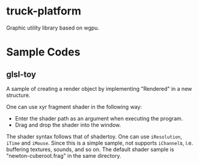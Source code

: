 # truck-platform
Graphic utility library based on wgpu.

# Sample Codes
## glsl-toy
A sample of creating a render object by implementing "Rendered" in a new structure.

One can use xyr fragment shader in the following way:
- Enter the shader path as an argument when executing the program.
- Drag and drop the shader into the window.

The shader syntax follows that of shadertoy. One can use `iResolution`, `iTime` and `iMouse`.
Since this is a simple sample, not supports `iChannel`s, i.e. buffering textures, sounds, and so on.
The default shader sample is "newton-cuberoot.frag" in the same directory.
